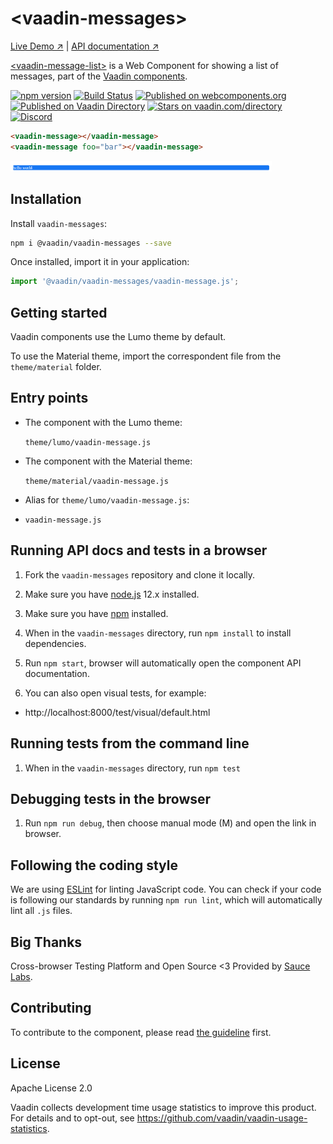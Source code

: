 # &lt;vaadin-messages&gt;

[Live Demo ↗](https://vaadin.com/components/vaadin-messages/html-examples)
|
[API documentation ↗](https://vaadin.com/components/vaadin-messages/html-api)

[&lt;vaadin-message-list&gt;](https://vaadin.com/components/vaadin-messages) is a Web Component for showing a list of messages, part of the [Vaadin components](https://vaadin.com/components).

[![npm version](https://badgen.net/npm/v/@vaadin/vaadin-messages)](https://www.npmjs.com/package/@vaadin/vaadin-messages)
[![Build Status](https://travis-ci.org/vaadin/vaadin-messages.svg?branch=master)](https://travis-ci.org/vaadin/vaadin-messages)
[![Published on webcomponents.org](https://img.shields.io/badge/webcomponents.org-published-blue.svg)](https://www.webcomponents.org/element/vaadin/vaadin-messages)
[![Published on Vaadin Directory](https://img.shields.io/badge/Vaadin%20Directory-published-00b4f0.svg)](https://vaadin.com/directory/component/vaadinvaadin-messages)
[![Stars on vaadin.com/directory](https://img.shields.io/vaadin-directory/star/vaadinvaadin-messages.svg)](https://vaadin.com/directory/component/vaadinvaadin-messages)
[![Discord](https://img.shields.io/discord/732335336448852018?label=discord)](https://discord.gg/PHmkCKC)

```html
<vaadin-message></vaadin-message>
<vaadin-message foo="bar"></vaadin-message>
```

[<img src="https://raw.githubusercontent.com/vaadin/vaadin-messages/master/screenshot.png" width="418" alt="Screenshot of vaadin-message">](https://vaadin.com/components/vaadin-messages)

## Installation

Install `vaadin-messages`:

```sh
npm i @vaadin/vaadin-messages --save
```

Once installed, import it in your application:

```js
import '@vaadin/vaadin-messages/vaadin-message.js';
```

## Getting started

Vaadin components use the Lumo theme by default.

To use the Material theme, import the correspondent file from the `theme/material` folder.

## Entry points

- The component with the Lumo theme:

  `theme/lumo/vaadin-message.js`

- The component with the Material theme:

  `theme/material/vaadin-message.js`

- Alias for `theme/lumo/vaadin-message.js`:

- `vaadin-message.js`


## Running API docs and tests in a browser

1. Fork the `vaadin-messages` repository and clone it locally.

1. Make sure you have [node.js](https://nodejs.org/) 12.x installed.

1. Make sure you have [npm](https://www.npmjs.com/) installed.

1. When in the `vaadin-messages` directory, run `npm install` to install dependencies.

1. Run `npm start`, browser will automatically open the component API documentation.

1. You can also open visual tests, for example:

  - http://localhost:8000/test/visual/default.html


## Running tests from the command line

1. When in the `vaadin-messages` directory, run `npm test`

## Debugging tests in the browser

1. Run `npm run debug`, then choose manual mode (M) and open the link in browser.

## Following the coding style

We are using [ESLint](http://eslint.org/) for linting JavaScript code. You can check if your code is following our standards by running `npm run lint`, which will automatically lint all `.js` files.


## Big Thanks

Cross-browser Testing Platform and Open Source <3 Provided by [Sauce Labs](https://saucelabs.com).


## Contributing

  To contribute to the component, please read [the guideline](https://github.com/vaadin/vaadin-core/blob/master/CONTRIBUTING.md) first.


## License

Apache License 2.0

Vaadin collects development time usage statistics to improve this product. For details and to opt-out, see https://github.com/vaadin/vaadin-usage-statistics.
